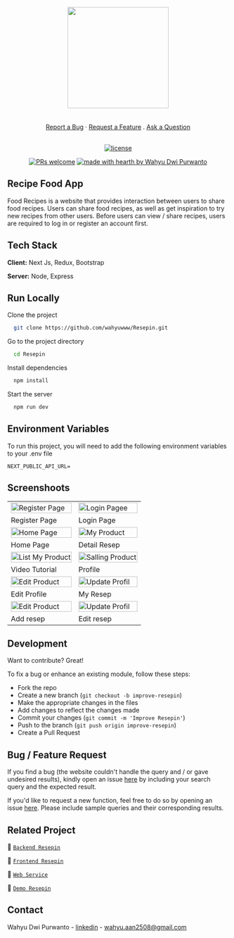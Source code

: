 <br/>
<div align="center">
<img src="https://i.postimg.cc/65pLzxB6/Group-4.png" width="auto" height="230" cover />
 </div>
 <div align="center">
  <br />
  <br />
  <a href="https://github.com/dec0dOS/amazing-github-template/issues/new?assignees=&labels=bug&template=01_BUG_REPORT.md&title=bug%3A+">Report a Bug</a>
  ·
  <a href="https://github.com/dec0dOS/amazing-github-template/issues/new?assignees=&labels=enhancement&template=02_FEATURE_REQUEST.md&title=feat%3A+">Request a Feature</a>
  .
  <a href="https://github.com/dec0dOS/amazing-github-template/discussions">Ask a Question</a>
</div>

<div align="center">
<br />

[![license](https://img.shields.io/github/license/dec0dOS/amazing-github-template.svg?style=flat-square)](LICENSE)

[![PRs welcome](https://img.shields.io/badge/PRs-welcome-ff69b4.svg?style=flat-square)](https://github.com/wahyuwww/)
[![made with hearth by Wahyu Dwi Purwanto](https://img.shields.io/badge/made%20with%20%E2%99%A5%20by-Wahyu-ff1414.svg?style=flat-square)](https://github.com/wahyuwww/)

</div>

## Recipe Food App

Food Recipes is a website that provides interaction between users to share food recipes. Users can share food recipes, as well as get inspiration to try new recipes from other users. Before users can view / share recipes, users are required to log in or register an account first.


## Tech Stack

**Client:** Next Js, Redux, Bootstrap

**Server:** Node, Express

## Run Locally

Clone the project

```bash
  git clone https://github.com/wahyuwww/Resepin.git
```

Go to the project directory

```bash
  cd Resepin
```

Install dependencies

```bash
  npm install
```

Start the server

```bash
  npm run dev
```


## Environment Variables

To run this project, you will need to add the following environment variables to your .env file

```
NEXT_PUBLIC_API_URL=

```
## Screenshoots
<p align="center" display=flex>
<table>
 
  <tr>
    <td><image src="./screensoot/register resep fix.png" alt="Register Page" width=100%></td>
    <td><image src="./screensoot/Screenshot_3.png" alt="Login Pagee" width=100%/></td>
  </tr>
   <tr>
    <td>Register Page</td>
    <td>Login Page</td>
  </tr>
  
  <tr>
    <td><image src="./screensoot/https___resepin.vercel.app_home (1).png" alt="Home Page" width=100% ></td>
    <td><image src="./screensoot/crop.png" alt="My Product" width=100%></td>
  </tr>
  <tr>
    <td>Home Page</td>
    <td>Detail Resep</td>
  </tr>
  <tr>
    <td><image src="./screensoot/fix detail video.png" alt="List My Product" width=100%></td>
        <td><image src="./screensoot/profile.png" alt="Salling Product" width=100%></td>
  </tr>
  <tr>
      <td>Video Tutorial</td>
       <td>Profile</td>
  </tr>
  
  <tr>
    <td><image src="./screensoot/Resepinaja.png" alt="Edit Product" width=100%></td>
    <td><image src="./screensoot/my resepin.png" alt="Update Profil" width=100%></td>
  </tr>
  <tr>
      <td>Edit Profile</td>
     <td>My Resep</td>
  </tr>
  <tr>
    <td><image src="./screensoot/addd.png" alt="Edit Product" width=100%></td>
    <td><image src="./screensoot/EDITS.png" alt="Update Profil" width=100%></td>
  </tr>
  <tr>
      <td>Add resep</td>
     <td>Edit resep</td>
  </tr>
</table>
 


  
 ## Development
Want to contribute? Great!

To fix a bug or enhance an existing module, follow these steps:

- Fork the repo
- Create a new branch (`git checkout -b improve-resepin`)
- Make the appropriate changes in the files
- Add changes to reflect the changes made
- Commit your changes (`git commit -m 'Improve Resepin'`)
- Push to the branch (`git push origin improve-resepin`)
- Create a Pull Request 

## Bug / Feature Request

If you find a bug (the website couldn't handle the query and / or gave undesired results), kindly open an issue [here](https://github.com/iharsh234/WebApp/issues/new) by including your search query and the expected result.

If you'd like to request a new function, feel free to do so by opening an issue [here](https://github.com/iharsh234/WebApp/issues/new). Please include sample queries and their corresponding results.


## Related Project

:rocket: [`Backend Resepin`](https://github.com/wahyuwww/backend-resepin.git)

:rocket: [`Frontend Resepin`](https://github.com/wahyuwww/Resepin-Frontend)

:rocket: [`Web Service`](https://resepinaja.herokuapp.com/)

:rocket: [`Demo Resepin`](https://resepin.vercel.app/)

## Contact

Wahyu Dwi Purwanto - [linkedin](https://www.linkedin.com/in/wahyu-dwi-purwanto/) - wahyu.aan2508@gmail.com
